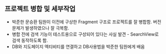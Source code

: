 ## 프로젝트 병합 및 세부작업

+ 박준한 문승환 팀원이 이전에 구상한 Fragment 구조로 프로젝트를 잘 병합함. 버전 문제가 발생하였으나 잘 극복함.
+ 병합 전에 검색 기능이 테스트용으로 구성되어 있다는 사실 발견 - SearchView로 검색 동작하도록 함.
+ DB와 지도페이지 엑티비티를 연결하고 DB사용법을 박준한 팀원에게 배움
